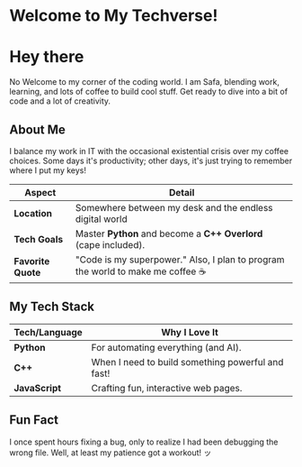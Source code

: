 # Welcome to My Techverse!

# Hey there

No Welcome to my corner of the coding world. I am Safa, blending work, learning, and lots of coffee to build cool stuff. Get ready to dive into a bit of code and a lot of creativity.

## About Me

I balance my work in IT with the occasional existential crisis over my coffee choices. Some days it's productivity; other days, it's just trying to remember where I put my keys!

| **Aspect**            | **Detail**                               |
|-----------------------|------------------------------------------|
| **Location**          | Somewhere between my desk and the endless digital world  |
| **Tech Goals**        | Master **Python** and become a **C++ Overlord** (cape included). |
| **Favorite Quote**    | "Code is my superpower." Also, I plan to program the world to make me coffee ☕ |

## My Tech Stack

| **Tech/Language**   | **Why I Love It**                    |
|---------------------|--------------------------------------|
| **Python**          | For automating everything (and AI).    |
| **C++**             | When I need to build something powerful and fast! |
| **JavaScript**      | Crafting fun, interactive web pages. |

## Fun Fact

I once spent hours fixing a bug, only to realize I had been debugging the wrong file. Well, at least my patience got a workout! ッ
